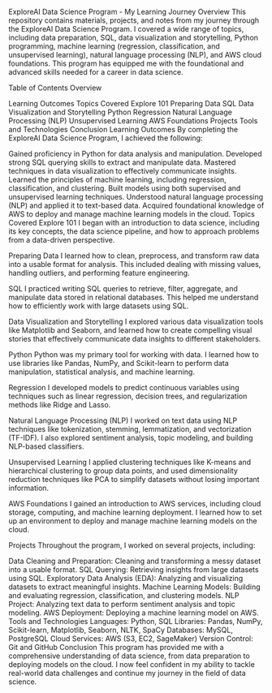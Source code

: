 ExploreAI Data Science Program -
My Learning Journey
Overview
This repository contains materials, projects, and notes from my journey through the ExploreAI Data Science Program. I covered a wide range of topics, including data preparation, SQL, data visualization and storytelling, Python programming, machine learning (regression, classification, and unsupervised learning), natural language processing (NLP), and AWS cloud foundations. This program has equipped me with the foundational and advanced skills needed for a career in data science.


Table of Contents
Overview

Learning Outcomes
Topics Covered
Explore 101
Preparing Data
SQL
Data Visualization and Storytelling
Python
Regression
Natural Language Processing (NLP)
Unsupervised Learning
AWS Foundations
Projects
Tools and Technologies
Conclusion
Learning Outcomes
By completing the ExploreAI Data Science Program, I achieved the following:

Gained proficiency in Python for data analysis and manipulation.
Developed strong SQL querying skills to extract and manipulate data.
Mastered techniques in data visualization to effectively communicate insights.
Learned the principles of machine learning, including regression, classification, and clustering.
Built models using both supervised and unsupervised learning techniques.
Understood natural language processing (NLP) and applied it to text-based data.
Acquired foundational knowledge of AWS to deploy and manage machine learning models in the cloud.
Topics Covered
Explore 101
I began with an introduction to data science, including its key concepts, the data science pipeline, and how to approach problems from a data-driven perspective.

Preparing Data
I learned how to clean, preprocess, and transform raw data into a usable format for analysis. This included dealing with missing values, handling outliers, and performing feature engineering.

SQL
I practiced writing SQL queries to retrieve, filter, aggregate, and manipulate data stored in relational databases. This helped me understand how to efficiently work with large datasets using SQL.

Data Visualization and Storytelling
I explored various data visualization tools like Matplotlib and Seaborn, and learned how to create compelling visual stories that effectively communicate data insights to different stakeholders.

Python
Python was my primary tool for working with data. I learned how to use libraries like Pandas, NumPy, and Scikit-learn to perform data manipulation, statistical analysis, and machine learning.

Regression
I developed models to predict continuous variables using techniques such as linear regression, decision trees, and regularization methods like Ridge and Lasso.

Natural Language Processing (NLP)
I worked on text data using NLP techniques like tokenization, stemming, lemmatization, and vectorization (TF-IDF). I also explored sentiment analysis, topic modeling, and building NLP-based classifiers.

Unsupervised Learning
I applied clustering techniques like K-means and hierarchical clustering to group data points, and used dimensionality reduction techniques like PCA to simplify datasets without losing important information.

AWS Foundations
I gained an introduction to AWS services, including cloud storage, computing, and machine learning deployment. I learned how to set up an environment to deploy and manage machine learning models on the cloud.

Projects
Throughout the program, I worked on several projects, including:

Data Cleaning and Preparation: Cleaning and transforming a messy dataset into a usable format.
SQL Querying: Retrieving insights from large datasets using SQL.
Exploratory Data Analysis (EDA): Analyzing and visualizing datasets to extract meaningful insights.
Machine Learning Models: Building and evaluating regression, classification, and clustering models.
NLP Project: Analyzing text data to perform sentiment analysis and topic modeling.
AWS Deployment: Deploying a machine learning model on AWS.
Tools and Technologies
Languages: Python, SQL
Libraries: Pandas, NumPy, Scikit-learn, Matplotlib, Seaborn, NLTK, SpaCy
Databases: MySQL, PostgreSQL
Cloud Services: AWS (S3, EC2, SageMaker)
Version Control: Git and GitHub
Conclusion
This program has provided me with a comprehensive understanding of data science, from data preparation to deploying models on the cloud. I now feel confident in my ability to tackle real-world data challenges and continue my journey in the field of data science.
